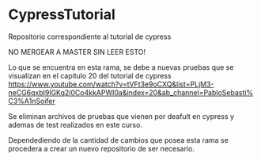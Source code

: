 # CypressTutorial
Repositorio correspondiente al tutorial de cypress

NO MERGEAR A MASTER SIN LEER ESTO!

Lo que se encuentra en esta rama, se debe a nuevas pruebas que se visualizan en el capitulo 20
del tutorial de cypress
https://www.youtube.com/watch?v=tVFt3e9oCXQ&list=PLjM3-neCG6qxbI9lGKq2i0Co4kkAPWI0a&index=20&ab_channel=PabloSebasti%C3%A1nSoifer

Se eliminan archivos de pruebas que vienen por deafult en cypress y ademas de test realizados en este curso.

Dependediendo de la cantidad de cambios que posea esta rama se procedera a crear un nuevo repositorio de ser necesario.
